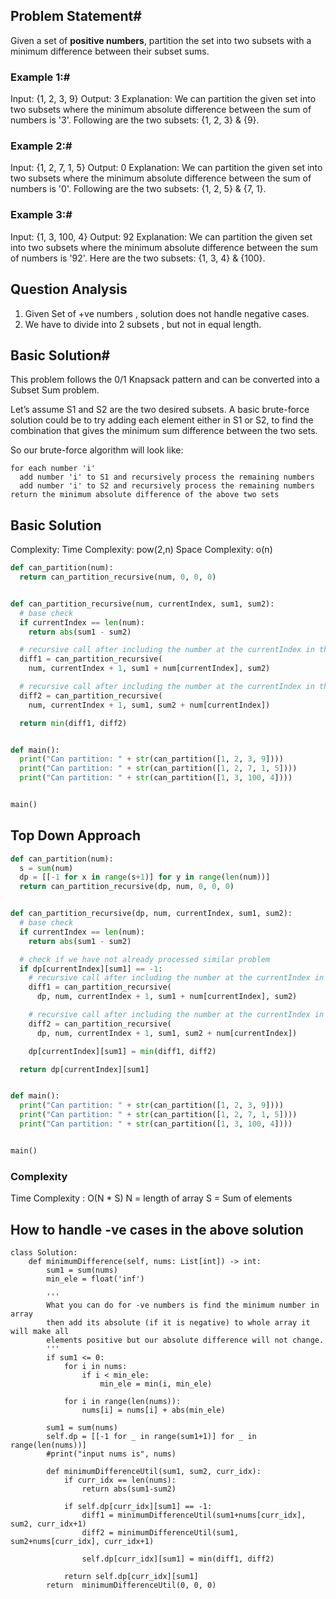 ## Problem Statement#

Given a set of **positive numbers**, partition the set into two subsets with a minimum difference between their subset sums.

### Example 1:#
Input: {1, 2, 3, 9}
Output: 3
Explanation: We can partition the given set into two subsets where the minimum absolute difference 
between the sum of numbers is '3'. Following are the two subsets: {1, 2, 3} & {9}.

### Example 2:#
Input: {1, 2, 7, 1, 5}
Output: 0
Explanation: We can partition the given set into two subsets where the minimum absolute difference 
between the sum of numbers is '0'. Following are the two subsets: {1, 2, 5} & {7, 1}.

### Example 3:#
Input: {1, 3, 100, 4}
Output: 92
Explanation: We can partition the given set into two subsets where the minimum absolute difference 
between the sum of numbers is '92'. Here are the two subsets: {1, 3, 4} & {100}.

## Question Analysis
1. Given Set of +ve numbers , solution does not handle negative cases.
2. We have to divide into 2 subsets , but not in equal length.

## Basic Solution#
This problem follows the 0/1 Knapsack pattern and can be converted into a Subset Sum problem.

Let’s assume S1 and S2 are the two desired subsets. A basic brute-force solution could be to try adding each element either in S1 or S2, to find the combination that gives the minimum sum difference between the two sets.

So our brute-force algorithm will look like:

```
for each number 'i' 
  add number 'i' to S1 and recursively process the remaining numbers
  add number 'i' to S2 and recursively process the remaining numbers
return the minimum absolute difference of the above two sets 
```

## Basic Solution 

Complexity: 
Time Complexity: pow(2,n)
Space Complexity: o(n)

```python
def can_partition(num):
  return can_partition_recursive(num, 0, 0, 0)


def can_partition_recursive(num, currentIndex, sum1, sum2):
  # base check
  if currentIndex == len(num):
    return abs(sum1 - sum2)

  # recursive call after including the number at the currentIndex in the first set
  diff1 = can_partition_recursive(
    num, currentIndex + 1, sum1 + num[currentIndex], sum2)

  # recursive call after including the number at the currentIndex in the second set
  diff2 = can_partition_recursive(
    num, currentIndex + 1, sum1, sum2 + num[currentIndex])

  return min(diff1, diff2)


def main():
  print("Can partition: " + str(can_partition([1, 2, 3, 9])))
  print("Can partition: " + str(can_partition([1, 2, 7, 1, 5])))
  print("Can partition: " + str(can_partition([1, 3, 100, 4])))


main()
```

## Top Down Approach
```python
def can_partition(num):
  s = sum(num)
  dp = [[-1 for x in range(s+1)] for y in range(len(num))]
  return can_partition_recursive(dp, num, 0, 0, 0)


def can_partition_recursive(dp, num, currentIndex, sum1, sum2):
  # base check
  if currentIndex == len(num):
    return abs(sum1 - sum2)

  # check if we have not already processed similar problem
  if dp[currentIndex][sum1] == -1:
    # recursive call after including the number at the currentIndex in the first set
    diff1 = can_partition_recursive(
      dp, num, currentIndex + 1, sum1 + num[currentIndex], sum2)

    # recursive call after including the number at the currentIndex in the second set
    diff2 = can_partition_recursive(
      dp, num, currentIndex + 1, sum1, sum2 + num[currentIndex])

    dp[currentIndex][sum1] = min(diff1, diff2)

  return dp[currentIndex][sum1]


def main():
  print("Can partition: " + str(can_partition([1, 2, 3, 9])))
  print("Can partition: " + str(can_partition([1, 2, 7, 1, 5])))
  print("Can partition: " + str(can_partition([1, 3, 100, 4])))


main()
```
### Complexity
Time Complexity : O(N * S)
N = length of array
S = Sum of elements


## How to handle -ve cases in the above solution
```
class Solution:
    def minimumDifference(self, nums: List[int]) -> int:
        sum1 = sum(nums) 
        min_ele = float('inf')

        '''
        What you can do for -ve numbers is find the minimum number in array 
        then add its absolute (if it is negative) to whole array it will make all 
        elements positive but our absolute difference will not change.
        '''
        if sum1 <= 0:
            for i in nums:
                if i < min_ele:
                    min_ele = min(i, min_ele)
            
            for i in range(len(nums)):
                nums[i] = nums[i] + abs(min_ele)

        sum1 = sum(nums)
        self.dp = [[-1 for _ in range(sum1+1)] for _ in range(len(nums))]  
        #print("input nums is", nums)
        
        def minimumDifferenceUtil(sum1, sum2, curr_idx):
            if curr_idx == len(nums):
                return abs(sum1-sum2)    
            
            if self.dp[curr_idx][sum1] == -1:
                diff1 = minimumDifferenceUtil(sum1+nums[curr_idx], sum2, curr_idx+1)
                diff2 = minimumDifferenceUtil(sum1, sum2+nums[curr_idx], curr_idx+1)

                self.dp[curr_idx][sum1] = min(diff1, diff2)
            
            return self.dp[curr_idx][sum1]
        return  minimumDifferenceUtil(0, 0, 0)
```        


